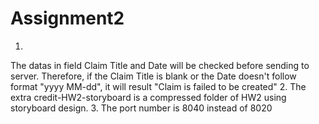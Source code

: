 # Assignment2
1.
The datas in field Claim Title and Date will be checked before sending to server. 
Therefore, if the Claim Title is blank or the Date doesn't follow format "yyyy MM-dd", it will result "Claim is failed to be created"
2.
The extra credit-HW2-storyboard is a compressed folder of HW2 using storyboard design.
3. 
The port number is 8040 instead of 8020
